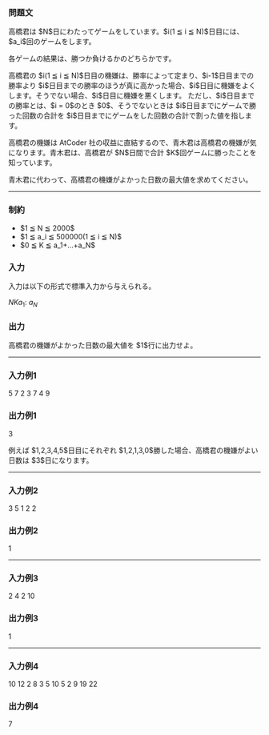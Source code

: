 
<div>

<div>

<div>

<section>

### **問題文**

<p>
高橋君は $N$日にわたってゲームをしています。$i(1 ≦ i ≦ N)$日目には、$a_i$回のゲームをします。
</p>

<p>
各ゲームの結果は、勝つか負けるかのどちらかです。
</p>

<p>
高橋君の $i(1 ≦ i ≦ N)$日目の機嫌は、勝率によって定まり、$i-1$日目までの勝率より $i$日目までの勝率のほうが真に高かった場合、$i$日目に機嫌をよくします。そうでない場合、$i$日目に機嫌を悪くします。
ただし、$i$日目までの勝率とは、$i = 0$のとき $0$、そうでないときは $i$日目までにゲームで勝った回数の合計を $i$日目までにゲームをした回数の合計で割った値を指します。
</p>

<p>
高橋君の機嫌は AtCoder 社の収益に直結するので、青木君は高橋君の機嫌が気になります。青木君は、高橋君が $N$日間で合計 $K$回ゲームに勝ったことを知っています。
</p>

<p>
青木君に代わって、高橋君の機嫌がよかった日数の最大値を求めてください。
</p>

</section>

</div>

---

<div>

<div>

<section>

### **制約**

<ul>

<li>
$1 ≦ N ≦ 2000$
</li>

<li>
$1 ≦ a_i ≦ 500000(1 ≦ i ≦ N)$
</li>

<li>
$0 ≦ K ≦ a_1+...+a_N$
</li>

</ul>

</section>

</div>

<div>

<section>

### **入力**

<p>
入力は以下の形式で標準入力から与えられる。
</p>

<div>

$N$$K$$a_1$:
$a_N$
</div>

</section>

</div>

<div>

<section>

### **出力**

<p>
高橋君の機嫌がよかった日数の最大値を $1$行に出力せよ。
</p>

</section>

</div>

</div>

---

<div>

<section>

### **入力例1**

<div>

5 7
2
3
7
4
9

</div>

</section>

</div>

<div>

<section>

### **出力例1**

<div>

3

</div>

</section>

</div>

<p>
例えば $1,2,3,4,5$日目にそれぞれ $1,2,1,3,0$勝した場合、高橋君の機嫌がよい日数は $3$日になります。
</p>

---

<div>

<section>

### **入力例2**

<div>

3 5
1
2
2

</div>

</section>

</div>

<div>

<section>

### **出力例2**

<div>

1

</div>

</section>

</div>

---

<div>

<section>

### **入力例3**

<div>

2 4
2
10

</div>

</section>

</div>

<div>

<section>

### **出力例3**

<div>

1

</div>

</section>

</div>

---

<div>

<section>

### **入力例4**

<div>

10 12
2
8
3
5
10
5
2
9
19
22

</div>

</section>

</div>

<div>

<section>

### **出力例4**

<div>

7

</div>

</section>

</div>

</div>

</div>

